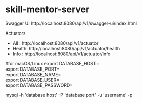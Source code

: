 # skill-mentor-server

Swagger UI
  http://localhost:8080/api/v1/swagger-ui/index.html

Actuators
 - All   : http://localhost:8080/api/v1/actuator
 - Health: http://localhost:8080/api/v1/actuator/health
 - Info  : http://localhost:8080/api/v1/actuator/info

#for macOS/Linux
export DATABASE_HOST=</br>
export DATABASE_PORT=</br>
export DATABASE_NAME=</br>
export DATABASE_USER=</br>
export DATABASE_PASSWORD=

mysql -h 'database host' -P 'database port' -u 'username' -p
